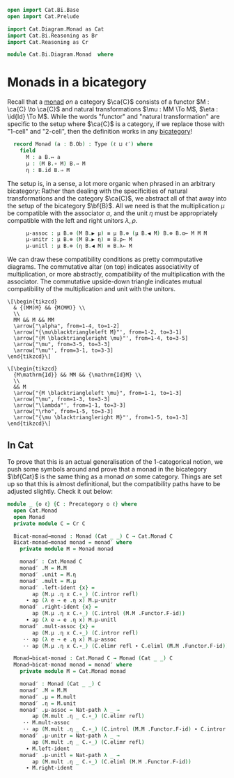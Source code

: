 ```agda
open import Cat.Bi.Base
open import Cat.Prelude

import Cat.Diagram.Monad as Cat
import Cat.Bi.Reasoning as Br
import Cat.Reasoning as Cr

module Cat.Bi.Diagram.Monad  where
```

<!--
```agda
open _=>_

module _ {o ℓ ℓ′} (B : Prebicategory o ℓ ℓ′) where
  private module B = Br B
```
-->

# Monads in a bicategory

Recall that a [monad] _on_ a category $\ca{C}$ consists of a functor
$M : \ca{C} \to \ca{C}$ and natural transformations $\mu : MM \To M$,
$\eta : \id{Id} \To M$. While the words "functor" and "natural
transformation" are specific to the setup where $\ca{C}$ is a category,
if we replace those with "1-cell" and "2-cell", then the definition
works in any [bicategory]!

[monad]: Cat.Diagram.Monad.html
[bicategory]: Cat.Bi.Base.html

```agda
  record Monad (a : B.Ob) : Type (ℓ ⊔ ℓ′) where
    field
      M : a B.↦ a
      μ : (M B.∘ M) B.⇒ M
      η : B.id B.⇒ M
```

The setup is, in a sense, a lot more organic when phrased in an
arbitrary bicategory: Rather than dealing with the specificities of
natural transformations and the category $\ca{C}$, we abstract all of
that away into the setup of the bicategory $\bf{B}$. All we need is that
the multiplication $\mu$ be compatible with the associator $\alpha$, and
the unit $\eta$ must be appropriately compatible with the left and right
unitors $\lambda, \rho$.

```agda
      μ-assoc : μ B.⊗ (M B.▶ μ) ≡ μ B.⊗ (μ B.◀ M) B.⊗ B.α← M M M
      μ-unitr : μ B.⊗ (M B.▶ η) ≡ B.ρ← M
      μ-unitl : μ B.⊗ (η B.◀ M) ≡ B.λ← M
```

We can draw these compatibility conditions as pretty commputative
diagrams. The commutative altar (on top) indicates associativity of
multiplication, or more abstractly, compatibility of the multiplication
with the associator. The commutative upside-down triangle indicates
mutual compatibility of the multiplication and unit with the unitors.

<div class=mathpar>

~~~{.quiver}
\[\begin{tikzcd}
  & {(MM)M} && {M(MM)} \\
  \\
  MM && M && MM
  \arrow["\alpha", from=1-4, to=1-2]
  \arrow["{\mu\blacktriangleleft M}"', from=1-2, to=3-1]
  \arrow["{M \blacktriangleright \mu}"', from=1-4, to=3-5]
  \arrow["\mu", from=3-5, to=3-3]
  \arrow["\mu"', from=3-1, to=3-3]
\end{tikzcd}\]
~~~

~~~{.quiver}
\[\begin{tikzcd}
  {M\mathrm{Id}} && MM && {\mathrm{Id}M} \\
  \\
  && M
  \arrow["{M \blacktriangleleft \mu}", from=1-1, to=1-3]
  \arrow["\mu", from=1-3, to=3-3]
  \arrow["\lambda"', from=1-1, to=3-3]
  \arrow["\rho", from=1-5, to=3-3]
  \arrow["{\mu \blacktriangleright M}"', from=1-5, to=1-3]
\end{tikzcd}\]
~~~

</div>

## In Cat

To prove that this is an actual generalisation of the 1-categorical
notion, we push some symbols around and prove that a monad in the
bicategory $\bf{Cat}$ is the same thing as a monad _on_ some category.
Things are set up so that this is almost definitional, but the
compatibility paths have to be adjusted slightly. Check it out below:

```agda
module _ {o ℓ} {C : Precategory o ℓ} where
  open Cat.Monad
  open Monad
  private module C = Cr C

  Bicat-monad→monad : Monad (Cat _ _) C → Cat.Monad C
  Bicat-monad→monad monad = monad′ where
    private module M = Monad monad

    monad′ : Cat.Monad C
    monad′ .M = M.M
    monad′ .unit = M.η
    monad′ .mult = M.μ
    monad′ .left-ident {x} =
        ap (M.μ .η x C.∘_) (C.intror refl)
      ∙ ap (λ e → e .η x) M.μ-unitr
    monad′ .right-ident {x} =
        ap (M.μ .η x C.∘_) (C.introl (M.M .Functor.F-id))
      ∙ ap (λ e → e .η x) M.μ-unitl
    monad′ .mult-assoc {x} =
        ap (M.μ .η x C.∘_) (C.intror refl)
     ·· ap (λ e → e .η x) M.μ-assoc
     ·· ap (M.μ .η x C.∘_) (C.elimr refl ∙ C.eliml (M.M .Functor.F-id))

  Monad→bicat-monad : Cat.Monad C → Monad (Cat _ _) C
  Monad→bicat-monad monad = monad′ where
    private module M = Cat.Monad monad

    monad′ : Monad (Cat _ _) C
    monad′ .M = M.M
    monad′ .μ = M.mult
    monad′ .η = M.unit
    monad′ .μ-assoc = Nat-path λ _ →
        ap (M.mult .η _ C.∘_) (C.elimr refl)
     ·· M.mult-assoc
     ·· ap (M.mult .η _ C.∘_) (C.introl (M.M .Functor.F-id) ∙ C.intror refl)
    monad′ .μ-unitr = Nat-path λ _ →
        ap (M.mult .η _ C.∘_) (C.elimr refl)
      ∙ M.left-ident
    monad′ .μ-unitl = Nat-path λ _ →
        ap (M.mult .η _ C.∘_) (C.eliml (M.M .Functor.F-id))
      ∙ M.right-ident
```
